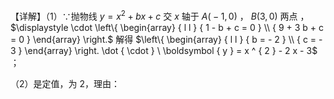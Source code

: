 【详解】（1）∵抛物线 $y = x ^ { 2 } + b x + c$ 交 $x$ 轴于 $A { \bigl ( } { - } 1 , 0 { \bigr ) }$ ， $B \left( 3 , 0 \right)$ 两点 ，$\displaystyle \cdot \left\{ \begin{array} { l l } { 1 - b + c = 0 } \\ { 9 + 3 b + c = 0 } \end{array} \right.$ 解得 $\left\{ \begin{array} { l l } { b = - 2 } \\ { c = - 3 } \end{array} \right. \dot { \cdot } \ \boldsymbol { y } = x ^ { 2 } - 2 x - 3$ ；

（2）是定值，为 2，理由：  
